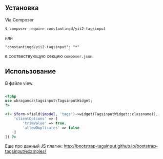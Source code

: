 ## Установка

Via Composer

```bash
$ composer require constantingd/yii2-tagsinput
```

или 

```
"constantingd/yii2-tagsinput": "*"
```

в соотвествующую секцию `composer.json`.


## Использование

В файле view.

```php

<?php
use wbraganca\tagsinput\TagsinputWidget;
?>

<?= $form->field($model, 'tags')->widget(TagsinputWidget::classname(), [
    'clientOptions' => [
        'trimValue' => true,
        'allowDuplicates' => false
    ]
]) ?>

```

Еще про данный JS плагин: http://bootstrap-tagsinput.github.io/bootstrap-tagsinput/examples/
